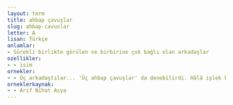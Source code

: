 ```yaml
---
layout: term
title: ahbap çavuşlar
slug: ahbap-cavuslar
letter: A
lisan: Türkçe
anlamlar:
- Sürekli birlikte görülen ve birbirine çok bağlı olan arkadaşlar
ozellikler:
- - isim
ornekler:
- - Üç arkadaştılar... 'Üç ahbap çavuşlar' da denebilirdi. Hâlâ işlek bir hâlde olan caddede yürüyüşleri herhangi bir yolcunun yürüyüşünden farklı değildi.
orneklerkaynak:
- - Arif Nihat Asya
---
```

